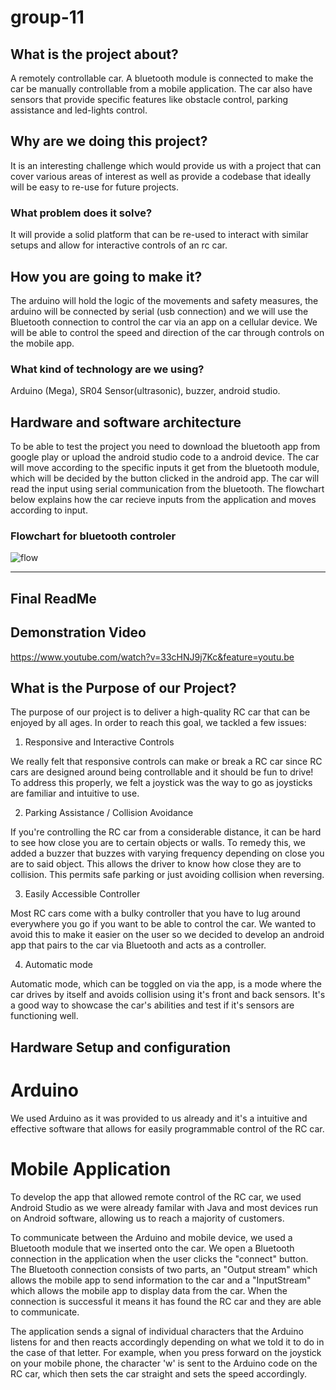 # group-11 

## What is the project about?
A  remotely controllable car. A bluetooth module is connected to make the car be manually controllable from a mobile application. The car also have sensors that provide specific features like obstacle control, parking assistance and led-lights control.   

## Why are we doing this project?
It is an interesting challenge which would provide us with a project that can cover various areas of interest as well as provide a codebase that ideally will be easy to re-use for future projects.

### What problem does it solve?
It will provide a solid platform that can be re-used to interact with similar setups and allow for interactive controls of an rc car.

## How you are going to make it?
The arduino will hold the logic of the movements and safety measures, the arduino will be connected by serial (usb connection) and we will use the Bluetooth connection to control the car via an app on a cellular device. We will be able to control the speed and direction of the car through controls on the mobile app. 

### What kind of technology are we using?
Arduino (Mega), SR04 Sensor(ultrasonic), buzzer, android studio.

## Hardware and software architecture

To be able to test the project you need to download the bluetooth app from google play or upload the android studio code to a android device. The car will move according to the specific inputs it get from the bluetooth module, which will be decided by the button clicked in the android app. The car will read the input using serial communication from the bluetooth. The flowchart below explains how the car recieve inputs from the application and moves according to input.  

### Flowchart for bluetooth controler
![flow](https://user-images.githubusercontent.com/45367329/58162132-db193b00-7c81-11e9-9a7d-6f103c452f7d.png)



__________________________________________________________________________________________________________________________________________

## Final ReadMe






## Demonstration Video

https://www.youtube.com/watch?v=33cHNJ9j7Kc&feature=youtu.be


## What is the Purpose of our Project?

The purpose of our project is to deliver a high-quality RC car that can be enjoyed by all ages. In order to reach this goal, we tackled a few issues:

1. Responsive and Interactive Controls

We really felt that responsive controls can make or break a RC car since RC cars are designed around being controllable and it should be fun to drive! To address this properly, we felt a joystick was the way to go as joysticks are familiar and intuitive to use.


2. Parking Assistance / Collision Avoidance

If you're controlling the RC car from a considerable distance, it can be hard to see how close you are to certain objects or walls. To remedy this, we added a buzzer that buzzes with varying frequency depending on close you are to said object. This allows the driver to know how close they are to collision. This permits safe parking or just avoiding collision when reversing.


3. Easily Accessible Controller

Most RC cars come with a bulky controller that you have to lug around everywhere you go if you want to be able to control the car. We wanted to avoid this to make it easier on the user so we decided to develop an android app that pairs to the car via Bluetooth and acts as a controller. 


4. Automatic mode

Automatic mode, which can be toggled on via the app, is a mode where the car drives by itself and avoids collision using it's front and back sensors. It's a good way to showcase the car's abilities and test if it's sensors are functioning well. 



## Hardware Setup and configuration


# Arduino
We used Arduino as it was provided to us already and it's a intuitive and effective software that allows for easily programmable control of the RC car.


# Mobile Application 
To develop the app that allowed remote control of the RC car, we used Android Studio as we were already familar with Java and most devices run on Android software, allowing us to reach a majority of customers. 


To communicate between the Arduino and mobile device, we used a Bluetooth module that we inserted onto the car. We open a Bluetooth connection in the application when the user clicks the "connect" button. The Bluetooth connection consists of two parts, an "Output stream" which allows the mobile app to send information to the car and a "InputStream" which allows the mobile app to display data from the car. When the connection is successful it means it has found the RC car and they are able to communicate. 

The application sends a signal of individual characters that the Arduino listens for and then reacts accordingly depending on what we told it to do in the case of that letter. For example, when you press forward on the joystick on your mobile phone, the character 'w' is sent to the Arduino code on the RC car, which then sets the car straight and sets the speed accordingly. 


